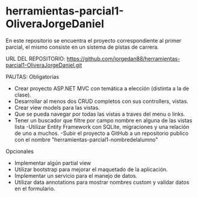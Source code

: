 # herramientas-parcial1-OliveraJorgeDaniel
En este repositorio se encuentra el proyecto correspondiente al primer parcial, el mismo consiste en un sistema de pistas de carrera.

URL DEL REPOSITORIO:
https://github.com/jorgedan88/herramientas-parcial1-OliveraJorgeDaniel.git

PAUTAS:
Obligatorias
- Crear proyecto ASP.NET MVC con temática a elección (distinta a la de clase).
- Desarrollar al menos dos CRUD completos con sus controllers, vistas.
- Crear view models para las vistas.
- Que se pueda navegar por todas las vistas a traves del menu o links.
- Tener un buscador que filtre por campo nombre en alguna de las vistas lista
-Utilizar Entity Framework con SQLite, migraciones y una relación de uno a muchos.
-Subir el proyecto a GitHub a un repositorio publico con el nombre "herramientas-parcial1-nombredelalumno"

Opcionales 
- Implementar algún partial view
- Utilizar bootstrap para mejorar el maquetado de la aplicación.
- Implementar un servicio para el manejo de datos.
- Utilizar data annotations para mostrar nombres custom y validar datos en el formulario.
